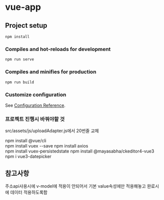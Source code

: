 # vue-app

## Project setup
```
npm install
```

### Compiles and hot-reloads for development
```
npm run serve
```

### Compiles and minifies for production
```
npm run build
```

### Customize configuration
See [Configuration Reference](https://cli.vuejs.org/config/).







### 프로젝트 진행시 바꿔야할 것

src/assets/js/uploadAdapter.js에서 20번줄 교체

npm install  @vue/cli  
npm install vuex --save
npm install axios      
 npm install vuex-persistedstate
 npm install @mayasabha/ckeditor4-vue3
 npm i vue3-datepicker







 ## 참고사항

 주소api사용시에 v-model에 적용이 안되어서 기본 value속성에만 적용해놓고 완료시에 데이터 적용하도록함